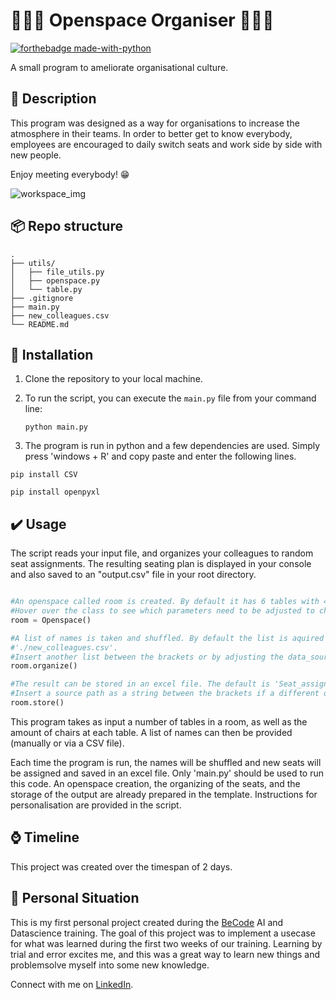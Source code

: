 # 💺💺💺 Openspace Organiser 💺💺💺
[![forthebadge made-with-python](https://ForTheBadge.com/images/badges/made-with-python.svg)](https://www.python.org/)

A small program to ameliorate organisational culture.

## 🔔 Description 

This program was designed as a way for organisations to increase the atmosphere in their teams. 
In order to better get to know everybody, employees are encouraged to daily switch seats and work side by side
with new people.

Enjoy meeting everybody! 😁

![workspace_img](https://cbx-prod.b-cdn.net/COLOURBOX34905697.jpg?width=1600&height=1600&quality=90)

## 📦 Repo structure

```
.
├── utils/
│   ├── file_utils.py
│   ├── openspace.py
│   └── table.py
├── .gitignore
├── main.py
├── new_colleagues.csv
└── README.md
```

## 🚧 Installation 

1. Clone the repository to your local machine.

2. To run the script, you can execute the `main.py` file from your command line:

    ```
    python main.py
    ```

3. The program is run in python and a few dependencies are used.
Simply press 'windows + R' and copy paste and enter the following lines.

`pip install CSV`

`pip install openpyxl`

## ✔️ Usage 

The script reads your input file, and organizes your colleagues to random seat assignments. The resulting seating plan is displayed in your console and also saved to an "output.csv" file in your root directory. 

```python

#An openspace called room is created. By default it has 6 tables with 4 chairs each.
#Hover over the class to see which parameters need to be adjusted to change this.
room = Openspace()

#A list of names is taken and shuffled. By default the list is aquired from 
#'./new_colleagues.csv'.
#Insert another list between the brackets or by adjusting the data_source parameter in the class creation above.
room.organize()

#The result can be stored in an excel file. The default is 'Seat_assignments.xlsx'.
#Insert a source path as a string between the brackets if a different output destination is desired.
room.store()

```

This program takes as input a number of tables in a room, as well as the amount of chairs at each table.
A list of names can then be provided (manually or via a CSV file).

Each time the program is run, the names will be shuffled and new seats will be assigned and saved in an excel file.
Only 'main.py' should be used to run this code.
An openspace creation, the organizing of the seats, and the storage of the output are already prepared in the template.
Instructions for personalisation are provided in the script.

## ⌚ Timeline 

This project was created over the timespan of 2 days.

## 🙋 Personal Situation 
This is my first personal project created during the [BeCode](https://becode.org/) AI and Datascience training.
The goal of this project was to implement a usecase for what was learned during the first two weeks of our training.
Learning by trial and error excites me, and this was a great way to learn new things and problemsolve myself into some new knowledge.

Connect with me on [LinkedIn](https://www.linkedin.com/in/viktor-cosaert/).